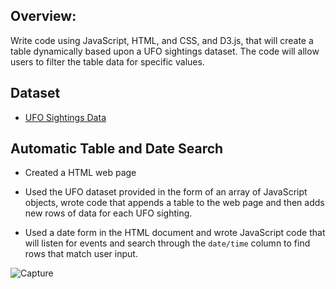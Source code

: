 ## Overview:
Write code using JavaScript, HTML, and CSS, and D3.js, that will create a table dynamically based upon a UFO sightings dataset. The code will allow users to filter the table data for specific values.

## Dataset

* [UFO Sightings Data](UFO-level-1/static/js/data.js)

## Automatic Table and Date Search

* Created a HTML web page

* Used the UFO dataset provided in the form of an array of JavaScript objects, wrote code that appends a table to the web page and then adds new rows of data for each UFO sighting.

* Used a date form in the HTML document and wrote JavaScript code that will listen for events and search through the `date/time` column to find rows that match user input.

![Capture](https://user-images.githubusercontent.com/80393628/131210164-fa5e7c18-917e-48bf-b837-75c1ecb85737.PNG)

